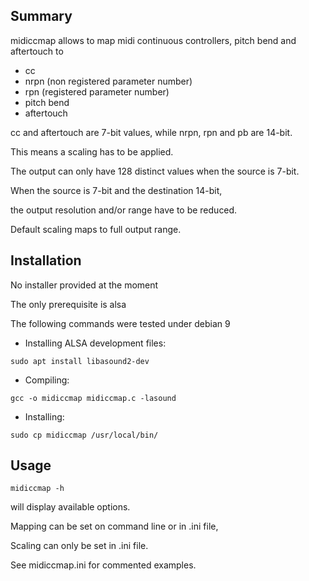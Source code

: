 ## Summary
midiccmap allows to map midi continuous controllers, pitch bend and aftertouch to
- cc
- nrpn (non registered parameter number)
- rpn (registered parameter number)
- pitch bend
- aftertouch

cc and aftertouch are 7-bit values, while nrpn, rpn and pb are 14-bit.

This means a scaling has to be applied.

The output can only have 128 distinct values when the source is 7-bit.

When the source is 7-bit and the destination 14-bit,

the output resolution and/or range have to be reduced.

Default scaling maps to full output range.

## Installation

No installer provided at the moment

The only prerequisite is alsa

The following commands were tested under debian 9

- Installing ALSA development files:
```
sudo apt install libasound2-dev
```
- Compiling:
```
gcc -o midiccmap midiccmap.c -lasound
```
- Installing:
```
sudo cp midiccmap /usr/local/bin/
```
## Usage
```
midiccmap -h
```
will display available options.

Mapping can be set on command line or in .ini file,

Scaling can only be set in .ini file.

See midiccmap.ini for commented examples.

